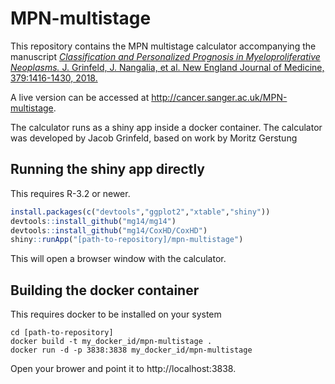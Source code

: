 # MPN-multistage
This repository contains the MPN multistage calculator accompanying the manuscript 
[_Classification and Personalized Prognosis in Myeloproliferative Neoplasms._
J. Grinfeld, J. Nangalia, et al. New England Journal of Medicine, 379:1416-1430, 2018.](http://dx.doi.org/10.1056/NEJMoa1716614)

A live version can be accessed at http://cancer.sanger.ac.uk/MPN-multistage.

The calculator runs as a shiny app inside a docker container. 
The calculator was developed by Jacob Grinfeld, based on work by Moritz Gerstung

## Running the shiny app directly
This requires R-3.2 or newer.
```R
install.packages(c("devtools","ggplot2","xtable","shiny")) 
devtools::install_github("mg14/mg14")
devtools::install_github("mg14/CoxHD/CoxHD")
shiny::runApp("[path-to-repository]/mpn-multistage")
```
This will open a browser window with the calculator.

## Building the docker container
This requires docker to be installed on your system
```shell
cd [path-to-repository]
docker build -t my_docker_id/mpn-multistage .
docker run -d -p 3838:3838 my_docker_id/mpn-multistage
```
Open your brower and point it to http://localhost:3838.
